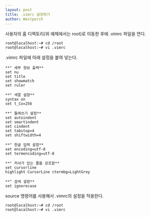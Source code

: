 ```yaml
---
layout: post
title: .vimrc 설정하기
author: Westporch
---
```

사용자의 홈 디렉토리(위 예제에서는 root)로 이동한 후에 .vimrc 파일을 연다.

```
root@localhost:~# cd /root
root@localhost:~# vi .vimrc
```
.vimrc 파일에 아래 설정을 붙여 넣는다.

```
**" 세부 정보 출력**
set nu 
set title
set showmatch
set ruler

**" 색깔 설정**
syntax on
set t_Co=256 

**" 들여쓰기 설정**
set autoindent
set smartindent
set cindent
set tabstop=4
set shiftwidth=4

**" 한글 입력 설정**
set encoding=utf-8
set termencoding=utf-8

**" 커서가 있는 줄을 강조함**
set cursorline
highlight CursorLine ctermbg=LightGrey

**" 검색 설정**
set ignorecase
```

source 명령어를 사용해서 .vimrc의 설정을 적용한다.

```
root@localhost:~# cd /root
root@localhost:~# vi .vimrc
```
